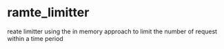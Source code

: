 # ramte_limitter
reate limitter using the in memory approach to limit the number of request within a time period
